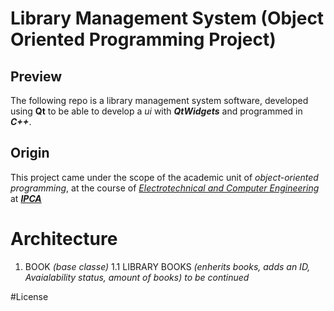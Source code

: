 # Library Management System (Object Oriented Programming Project)

## Preview
The following repo is a library management system software, developed using **Qt** to be able to develop a *ui* with __*QtWidgets*__ and programmed in __*C++*__.

## Origin
This project came under the scope of the academic unit of *object-oriented programming*, at the course of [*Electrotechnical and Computer Engineering*](https://est.ipca.pt/en/curso/electrotechnical-and-computer/) at [__*IPCA*__ ](https://ipca.pt/en/) 

# Architecture
  1. BOOK *(base classe)*
    1.1 LIBRARY BOOKS *(enherits books, adds an ID, Avaialability status, amount of books)*
  *to be continued*
  
  #License

